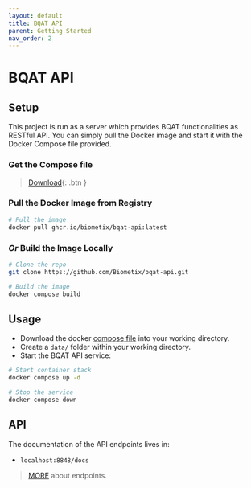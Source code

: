 ```yaml
---
layout: default
title: BQAT API
parent: Getting Started
nav_order: 2
---
```


# BQAT API

## Setup

This project is run as a server which provides BQAT functionalities as RESTful API. You can simply pull the Docker image and start it with the Docker Compose file provided.

### Get the Compose file

> [Download](https://raw.githubusercontent.com/Biometix/bqat-api/main/compose.yaml){: .btn }

### Pull the Docker Image from Registry

``` sh
# Pull the image
docker pull ghcr.io/biometix/bqat-api:latest
```

### _Or_ Build the Image Locally

``` sh
# Clone the repo
git clone https://github.com/Biometix/bqat-api.git

# Build the image
docker compose build
```

## Usage

+ Download the docker [compose file](https://raw.githubusercontent.com/Biometix/bqat-api/main/compose.yaml) into your working directory.
+ Create a `data/` folder within your working directory.
+ Start the BQAT API service:

``` sh
# Start container stack
docker compose up -d

# Stop the service
docker compose down
```

## API

The documentation of the API endpoints lives in:

* `localhost:8848/docs`

> [MORE](https://biometix.github.io/solutions/api.html) about endpoints.
